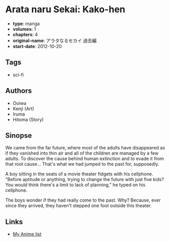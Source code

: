 # Arata naru Sekai: Kako-hen

-   **type**: manga
-   **volumes**: 1
-   **chapters**: 4
-   **original-name**: アラタなるセカイ 過去編
-   **start-date**: 2012-10-20

## Tags

-   sci-fi

## Authors

-   Ooiwa
-   Kenji (Art)
-   Iruma
-   Hitoma (Story)

## Sinopse

We came from the far future, where most of the adults have disappeared as if they vanished into thin air and all of the children are managed by a few adults. To discover the cause behind human extinction and to evade it from that root cause... That's what we had jumped to the past for, supposedly.

A boy sitting in the seats of a movie theater fidgets with his cellphone. "Before aptitude or anything, trying to change the future with just five kids? You would think there's a limit to lack of planning," he typed on his cellphone.

The boys wonder if they had really come to the past. Why? Because, ever since they arrived, they haven't stepped one foot outside this theater.

## Links

-   [My Anime list](https://myanimelist.net/manga/44587/Arata_naru_Sekai__Kako-hen)

